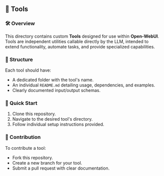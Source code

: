 ## 📂 Tools

### 🛠️ Overview
This directory contains custom **Tools** designed for use within **Open-WebUI**. Tools are independent utilities callable directly by the LLM, intended to extend functionality, automate tasks, and provide specialized capabilities.

### 📌 Structure
Each tool should have:
- A dedicated folder with the tool's name.
- An individual `README.md` detailing usage, dependencies, and examples.
- Clearly documented input/output schemas.

### 🚀 Quick Start
1. Clone this repository.
2. Navigate to the desired tool's directory.
3. Follow individual setup instructions provided.

### 📝 Contribution
To contribute a tool:
- Fork this repository.
- Create a new branch for your tool.
- Submit a pull request with clear documentation.


